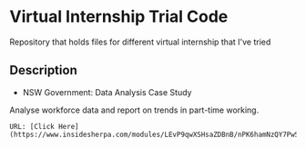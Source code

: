 # Virtual Internship Trial Code
Repository that holds files for different virtual internship that I've tried

## Description 

* NSW Government: Data Analysis Case Study

Analyse workforce data and report on trends in part-time working.

    URL: [Click Here](https://www.insidesherpa.com/modules/LEvP9qwXSHsaZDBnB/nPK6hamNzQY7PwShm)
